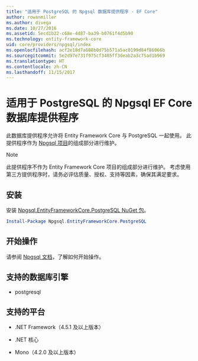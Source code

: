 ```yaml
---
title: "适用于 PostgreSQL 的 Npgsql 数据库提供程序 - EF Core"
author: rowanmiller
ms.author: divega
ms.date: 10/27/2016
ms.assetid: 5ecd1b22-c68e-4d87-ba39-b0761f4d5b90
ms.technology: entity-framework-core
uid: core/providers/npgsql/index
ms.openlocfilehash: acf2e18d7a608b0d75b571a5ac0199d84f86066b
ms.sourcegitcommit: 5e2d97e731f975cf3405ff3deab2a3c75ad1b969
ms.translationtype: HT
ms.contentlocale: zh-CN
ms.lasthandoff: 11/15/2017
---
```

# <a name="npgsql-ef-core-database-provider-for-postgresql"></a>适用于 PostgreSQL 的 Npgsql EF Core 数据库提供程序

此数据库提供程序允许将 Entity Framework Core 与 PostgreSQL 一起使用。 此提供程序作为 [Npgsql 项目](http://www.npgsql.org)的组成部分进行维护。

> [!NOTE]  
> 此提供程序不作为 Entity Framework Core 项目的组成部分进行维护。 考虑使用第三方提供程序时，请务必评估质量、授权、支持等因素，确保其满足要求。

## <a name="install"></a>安装

安装 [Npgsql.EntityFrameworkCore.PostgreSQL NuGet 包](https://www.nuget.org/packages/Npgsql.EntityFrameworkCore.PostgreSQL)。

``` powershell
Install-Package Npgsql.EntityFrameworkCore.PostgreSQL
```

## <a name="get-started"></a>开始操作

请参阅 [Npgsql 文档](http://www.npgsql.org/efcore/index.html)，了解如何开始操作。

## <a name="supported-database-engines"></a>支持的数据库引擎

* postgresql

## <a name="supported-platforms"></a>支持的平台

* .NET Framework（4.5.1 及以上版本）

* .NET 核心

* Mono（4.2.0 及以上版本）
